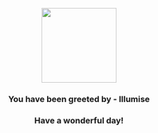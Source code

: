 <p align="center">
    <img src="https://raw.githubusercontent.com/PokeAPI/sprites/master/sprites/pokemon/314.png" width="150" height="150">
</p>
<h3 align="center">You have been greeted by - <b>Illumise</b></h3>
<h3 align="center">Have a wonderful day!</h3>
